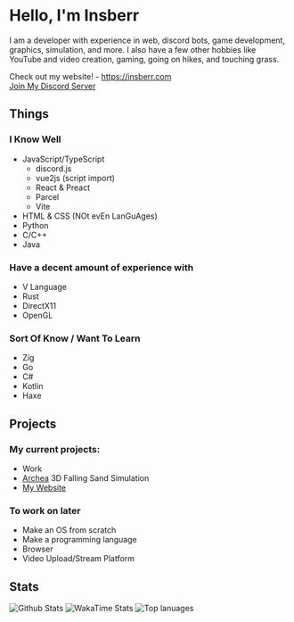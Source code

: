 # Hello, I'm Insberr
I am a developer with experience in web, discord bots, game development, graphics, simulation, and more. 
I also have a few other hobbies like YouTube and video creation, gaming, going on hikes, and touching grass.

Check out my website! - https://insberr.com  
[Join My Discord Server](https://discord.gg/PSNKV6EB9A)

## Things
### I Know Well
- JavaScript/TypeScript
  - discord.js
  - vue2js (script import)
  - React & Preact
  - Parcel
  - Vite
- HTML & CSS (NOt evEn LanGuAges)
- Python
- C/C++
- Java

### Have a decent amount of experience with
- V Language
- Rust
- DirectX11
- OpenGL

### Sort Of Know / Want To Learn
- Zig
- Go
- C#
- Kotlin
- Haxe

## Projects
### My current projects:
- Work
- [Archea](https://github.com/insberr/archea) 3D Falling Sand Simulation
- [My Website](https://insberr.com)

### To work on later
- Make an OS from scratch
- Make a programming language
- Browser
- Video Upload/Stream Platform

## Stats
<img src="https://github-readme-stats.vercel.app/api?username=insberr&count_private=true&show_icons=true&theme=dark" alt="Github Stats" />
<img src="https://github-readme-stats.vercel.app/api/wakatime?username=insberr&theme=dark" alt="WakaTime Stats" />
<img src="https://github-readme-stats.vercel.app/api/top-langs/?username=insberr&theme=dark&langs_count=10&exclude_repo=insberr.github.io" alt="Top lanuages" />
